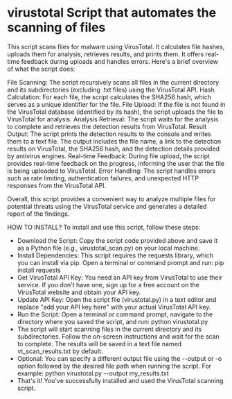 # virustotal Script that automates the scanning of files
This script scans files for malware using VirusTotal. It calculates file hashes, uploads them for analysis, retrieves results, and prints them. It offers real-time feedback during uploads and handles errors. Here's a brief overview of what the script does:

File Scanning: The script recursively scans all files in the current directory and its subdirectories (excluding .txt files) using the VirusTotal API.
Hash Calculation: For each file, the script calculates the SHA256 hash, which serves as a unique identifier for the file.
File Upload: If the file is not found in the VirusTotal database (identified by its hash), the script uploads the file to VirusTotal for analysis.
Analysis Retrieval: The script waits for the analysis to complete and retrieves the detection results from VirusTotal.
Result Output: The script prints the detection results to the console and writes them to a text file. The output includes the file name, a link to the detection results on VirusTotal, the SHA256 hash, and the detection details provided by antivirus engines.
Real-time Feedback: During file upload, the script provides real-time feedback on the progress, informing the user that the file is being uploaded to VirusTotal.
Error Handling: The script handles errors such as rate limiting, authentication failures, and unexpected HTTP responses from the VirusTotal API.

Overall, this script provides a convenient way to analyze multiple files for potential threats using the VirusTotal service and generates a detailed report of the findings.


HOW TO INSTALL?
To install and use this script, follow these steps:

- Download the Script: Copy the script code provided above and save it as a Python file (e.g., virustotal_scan.py) on your local machine.
- Install Dependencies: This script requires the requests library, which you can install via pip. Open a terminal or command prompt and run: pip install requests
- Get VirusTotal API Key: You need an API key from VirusTotal to use their service. If you don't have one, sign up for a free account on the VirusTotal website and obtain your API key.
- Update API Key: Open the script file (virustotal.py) in a text editor and replace "add your API key here" with your actual VirusTotal API key.
- Run the Script: Open a terminal or command prompt, navigate to the directory where you saved the script, and run: python virustotal.py
- The script will start scanning files in the current directory and its subdirectories. Follow the on-screen instructions and wait for the scan to complete. The results will be saved in a text file named vt_scan_results.txt by default.
- Optional: You can specify a different output file using the --output or -o option followed by the desired file path when running the script. For example: python virustotal.py --output my_results.txt
- That's it! You've successfully installed and used the VirusTotal scanning script.
